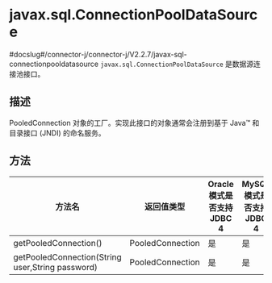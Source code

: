 javax.sql.ConnectionPoolDataSource 
=======================================================
#docslug#/connector-j/connector-j/V2.2.7/javax-sql-connectionpooldatasource
`javax.sql.ConnectionPoolDataSource` 是数据源连接池接口。

描述 
-----------------------

PooledConnection 对象的工厂。实现此接口的对象通常会注册到基于 Java™ 和目录接口 (JNDI) 的命名服务。

方法 
-----------------------



|                       方法名                        |      返回值类型       | Oracle 模式是否支持 JDBC 4 | MySQL 模式是否支持 JDBC 4 |
|--------------------------------------------------|------------------|----------------------|---------------------|
| getPooledConnection()                            | PooledConnection | 是                    | 是                   |
| getPooledConnection(String user,String password) | PooledConnection | 是                    | 是                   |




